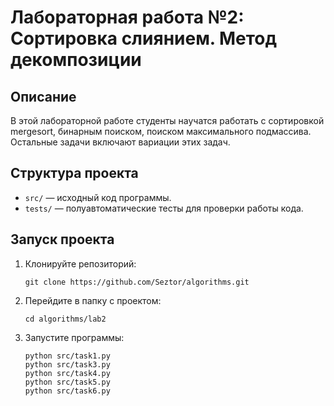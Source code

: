 # Лабораторная работа №2: Сортировка слиянием. Метод декомпозиции

## Описание
В этой лабораторной работе студенты научатся работать с сортировкой mergesort, бинарным поиском, поиском максимального подмассива.
Остальные задачи включают вариации этих задач.

## Структура проекта
- `src/` — исходный код программы.
- `tests/` — полуавтоматические тесты для проверки работы кода.

## Запуск проекта
1. Клонируйте репозиторий:
   ```
   git clone https://github.com/Seztor/algorithms.git
   ```
2. Перейдите в папку с проектом:
    ```
   cd algorithms/lab2
    ```
4. Запустите программы:
     ```
   python src/task1.py
   python src/task3.py
   python src/task4.py
   python src/task5.py
   python src/task6.py
     ```
